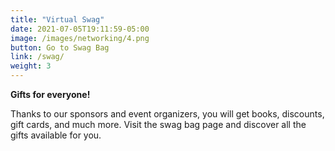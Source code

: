 ```yaml
---
title: "Virtual Swag"
date: 2021-07-05T19:11:59-05:00
image: /images/networking/4.png
button: Go to Swag Bag
link: /swag/
weight: 3
---
```


**Gifts for everyone!** 

Thanks to our sponsors and event organizers, you will get books, discounts, gift cards, and much more. Visit the swag bag page and discover all the gifts available for you.

